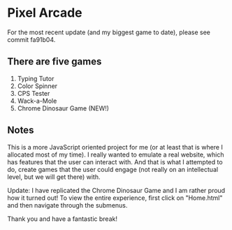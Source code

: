 # Pixel Arcade
For the most recent update (and my biggest game to date), please see commit fa91b04.
## There are five games
1. Typing Tutor
2. Color Spinner
3. CPS Tester
4. Wack-a-Mole
5. Chrome Dinosaur Game (NEW!)

## Notes
This is a more JavaScript oriented project for me (or at least that is where I allocated most of my time). I really wanted to emulate a real website, which has features that the user can interact with. And that is what I attempted to do, create games that the user could engage (not really on an intellectual level, but we will get there) with.

Update: I have replicated the Chrome Dinosaur Game and I am rather proud how it turned out! To view the entire experience, first click on "Home.html" and then navigate through the submenus.

Thank you and have a fantastic break!
